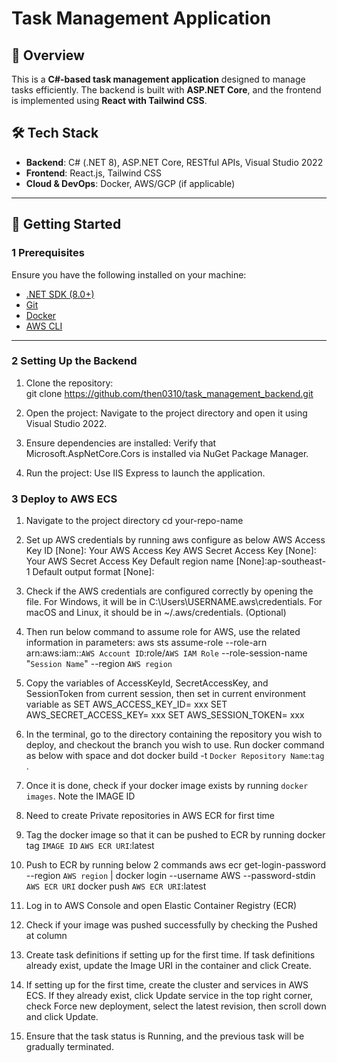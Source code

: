 ﻿# Task Management Application

## 📖 Overview
This is a **C#-based task management application** designed to manage tasks efficiently. The backend is built with **ASP.NET Core**, and the frontend is implemented using **React with Tailwind CSS**.

## 🛠️ Tech Stack
- **Backend**: C# (.NET 8), ASP.NET Core, RESTful APIs, Visual Studio 2022
- **Frontend**: React.js, Tailwind CSS
- **Cloud & DevOps**: Docker, AWS/GCP (if applicable)

---

## 🚀 Getting Started  

### 1️ **Prerequisites**
Ensure you have the following installed on your machine:
- [.NET SDK (8.0+)](https://dotnet.microsoft.com/en-us/download)
- [Git](https://git-scm.com/)
- [Docker](https://www.docker.com/)
- [AWS CLI](https://aws.amazon.com/cli/)

---

### 2️ **Setting Up the Backend**
1. Clone the repository:  
   git clone https://github.com/then0310/task_management_backend.git

2. Open the project:
   Navigate to the project directory and open it using Visual Studio 2022.

3. Ensure dependencies are installed:
   Verify that Microsoft.AspNetCore.Cors is installed via NuGet Package Manager.

4. Run the project:
   Use IIS Express to launch the application.

### 3 **Deploy to AWS ECS**
1. Navigate to the project directory
   cd your-repo-name

2. Set up AWS credentials by running aws configure as below
   AWS Access Key ID [None]: Your AWS Access Key
   AWS Secret Access Key [None]: Your AWS Secret Access Key
   Default region name [None]:ap-southeast-1
   Default output format [None]: 

3. Check if the AWS credentials are configured correctly by opening the file. For Windows, it will be in C:\Users\USERNAME\.aws\credentials. For macOS and Linux, it should be in ~/.aws/credentials. (Optional)

4. Then run below command to assume role for AWS, use the related information in parameters: 
   aws sts assume-role --role-arn arn:aws:iam::`AWS Account ID`:role/`AWS IAM Role` --role-session-name "`Session Name`" --region `AWS region`

5. Copy the variables of AccessKeyId, SecretAccessKey, and SessionToken from current session, then set in current environment variable as 
   SET AWS_ACCESS_KEY_ID= xxx
   SET AWS_SECRET_ACCESS_KEY= xxx
   SET AWS_SESSION_TOKEN= xxx 

6. In the terminal, go to the directory containing the repository you wish to deploy, and checkout the branch you wish to use. Run docker command as below with space and dot
   docker build -t `Docker Repository Name`:`tag` .

7. Once it is done, check if your docker image exists by running `docker images`. Note the IMAGE ID

8. Need to create Private repositories in AWS ECR for first time

9. Tag the docker image so that it can be pushed to ECR by running
   docker tag `IMAGE ID` `AWS ECR URI`:latest

10. Push to ECR by running below 2 commands
   aws ecr get-login-password --region `AWS region` | docker login --username AWS --password-stdin `AWS ECR URI`
   docker push `AWS ECR URI`:latest

11. Log in to AWS Console and open Elastic Container Registry (ECR)

12. Check if your image was pushed successfully by checking the Pushed at column 

13. Create task definitions if setting up for the first time. If task definitions already exist, update the Image URI in the container and click Create.

14. If setting up for the first time, create the cluster and services in AWS ECS. If they already exist, click Update service in the top right corner, check Force new deployment, select the latest revision, then scroll down and click Update.

15. Ensure that the task status is Running, and the previous task will be gradually terminated.
	
	


